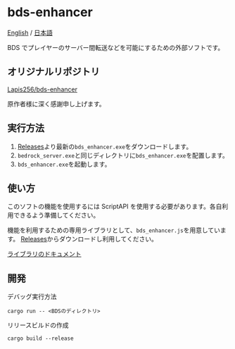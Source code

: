 # bds-enhancer

[English](./README.md) / [日本語](./README_ja.md)

BDS でプレイヤーのサーバー間転送などを可能にするための外部ソフトです。

## オリジナルリポジトリ  
[Lapis256/bds-enhancer](https://github.com/Lapis256/bds-enhancer)

原作者様に深く感謝申し上げます。

## 実行方法

1. [Releases](https://github.com/Lapis256/bds-enhancer/releases)より最新の`bds_enhancer.exe`をダウンロードします。
2. `bedrock_server.exe`と同じディレクトリに`bds_enhancer.exe`を配置します。
3. `bds_enhancer.exe`を起動します。

## 使い方

このソフトの機能を使用するには ScriptAPI を使用する必要があります。各自利用できるよう準備してください。

機能を利用するための専用ライブラリとして、`bds_enhancer.js`を用意しています。
[Releases](https://github.com/Lapis256/bds-enhancer/releases)からダウンロードし利用してください。

[ライブラリのドキュメント](./lib/doc_ja.md)

## 開発

デバッグ実行方法

```
cargo run -- <BDSのディレクトリ>
```

リリースビルドの作成

```
cargo build --release
```
